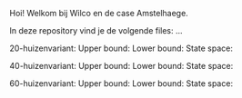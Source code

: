 Hoi! Welkom bij Wilco en de case Amstelhaege.

In deze repository vind je de volgende files:
...

20-huizenvariant:
Upper bound:
Lower bound:
State space:

40-huizenvariant:
Upper bound:
Lower bound:
State space:

60-huizenvariant:
Upper bound:
Lower bound:
State space:
